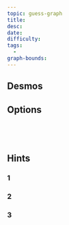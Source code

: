 ```yaml
---
topic: guess-graph
title: 
desc: 
date: 
difficulty: 
tags:
  - 
graph-bounds: 
---
```



## Desmos
```math

```


## Options
```desmos




```


## Hints

### 1

### 2

### 3
